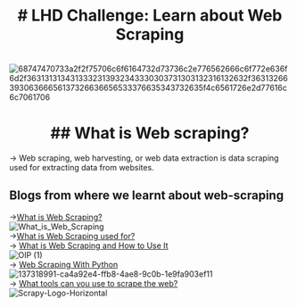 <h1 align ="center"># LHD Challenge: Learn about Web Scraping</h1>

<br />![68747470733a2f2f75706c6f6164732d73736c2e776562666c6f772e636f6d2f3631313134313332313932343330303731303132316132632f3631326639306366656137326636656533376635343732635f4c6561726e2d77616c6c7061706](https://user-images.githubusercontent.com/86939391/137330205-58566509-0701-4a0e-87f7-ce652eabc1a3.jpg)



<h1 align ="center"> ## What is Web scraping?</h1>
  
-> Web scraping, web harvesting, or web data extraction is data scraping used for extracting data from websites.

## Blogs from where we learnt about web-scraping
->[What is Web Scraping?](https://www.bettertechtips.com/web/what-is-web-scraping/#:~:text=What%20is%20Web%20Scraping%3F%201%20Use%20of%20web,into%20organized%20information%20with%20limitations.%203%20Conclusion.%20)
<br />![What_is_Web_Scraping](https://user-images.githubusercontent.com/86939391/137317456-0535cd27-a29f-4087-90c7-10d057fee8d0.png)
<br />->[What is Web Scraping used for?](https://careerfoundry.com/en/blog/data-analytics/web-scraping-guide/#what-is-web-scraping-used-for)
<br />-> [What is Web Scraping and How to Use It](https://www.geeksforgeeks.org/what-is-web-scraping-and-how-to-use-it/) 
<br />![OIP (1)](https://user-images.githubusercontent.com/86939391/137311180-09f6a4fa-87e2-43c8-8c7f-c86d6b8bd886.jpg)
<br />-> [Web Scraping With Python](https://www.edureka.co/blog/web-scraping-with-python/)
<br />![137318991-ca4a92e4-ffb8-4ae8-9c0b-1e9fa903ef11](https://user-images.githubusercontent.com/86939391/137327646-13553ace-afaa-4c79-ad98-fad2a08e087b.png)
<br />-> [What tools can you use to scrape the web?](https://careerfoundry.com/en/blog/data-analytics/web-scraping-guide/#what-tools-can-you-use-to-scrape-the-web)
<br />![Scrapy-Logo-Horizontal](https://user-images.githubusercontent.com/86939391/137320974-e7f43222-d240-4e03-8aa7-3a7bdec2b42c.png)




